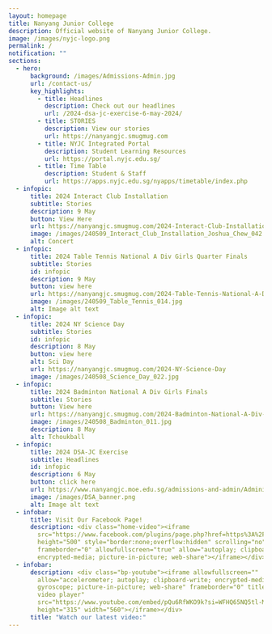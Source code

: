 ```yaml
---
layout: homepage
title: Nanyang Junior College
description: Official website of Nanyang Junior College.
image: /images/nyjc-logo.png
permalink: /
notification: ""
sections:
  - hero:
      background: /images/Admissions-Admin.jpg
      url: /contact-us/
      key_highlights:
        - title: Headlines
          description: Check out our headlines
          url: /2024-dsa-jc-exercise-6-may-2024/
        - title: STORIES
          description: View our stories
          url: https://nanyangjc.smugmug.com
        - title: NYJC Integrated Portal
          description: Student Learning Resources
          url: https://portal.nyjc.edu.sg/
        - title: Time Table
          description: Student & Staff
          url: https://apps.nyjc.edu.sg/nyapps/timetable/index.php
  - infopic:
      title: 2024 Interact Club Installation
      subtitle: Stories
      description: 9 May
      button: View Here
      url: https://nanyangjc.smugmug.com/2024-Interact-Club-Installation
      image: /images/240509_Interact_Club_Installation_Joshua_Chew_042.jpg
      alt: Concert
  - infopic:
      title: 2024 Table Tennis National A Div Girls Quarter Finals
      subtitle: Stories
      id: infopic
      description: 9 May
      button: view here
      url: https://nanyangjc.smugmug.com/2024-Table-Tennis-National-A-Div-Girls-Quarter-Finals
      image: /images/240509_Table_Tennis_014.jpg
      alt: Image alt text
  - infopic:
      title: 2024 NY Science Day
      subtitle: Stories
      id: infopic
      description: 8 May
      button: view here
      alt: Sci Day
      url: https://nanyangjc.smugmug.com/2024-NY-Science-Day
      image: /images/240508_Science_Day_022.jpg
  - infopic:
      title: 2024 Badminton National A Div Girls Finals
      subtitle: Stories
      button: View here
      url: https://nanyangjc.smugmug.com/2024-Badminton-National-A-Div-Girls-Finals
      image: /images/240508_Badminton_011.jpg
      description: 8 May
      alt: Tchoukball
  - infopic:
      title: 2024 DSA-JC Exercise
      subtitle: Headlines
      id: infopic
      description: 6 May
      button: click here
      url: https://www.nanyangjc.moe.edu.sg/admissions-and-admin/Administration/dsa/
      image: /images/DSA_banner.png
      alt: Image alt text
  - infobar:
      title: Visit Our Facebook Page!
      description: <div class="home-video"><iframe
        src="https://www.facebook.com/plugins/page.php?href=https%3A%2F%2Fwww.facebook.com%2FNanyangjc%2F&tabs=timeline&width=340&height=500&small_header=false&adapt_container_width=true&hide_cover=false&show_facepile=true&appId"
        height="500" style="border:none;overflow:hidden" scrolling="no"
        frameborder="0" allowfullscreen="true" allow="autoplay; clipboard-write;
        encrypted-media; picture-in-picture; web-share"></iframe></div>
  - infobar:
      description: <div class="bp-youtube"><iframe allowfullscreen=""
        allow="accelerometer; autoplay; clipboard-write; encrypted-media;
        gyroscope; picture-in-picture; web-share" frameborder="0" title="YouTube
        video player"
        src="https://www.youtube.com/embed/pQu6RfWKO9k?si=WFHQ65NQ5tl-M84f"
        height="315" width="560"></iframe></div>
      title: "Watch our latest video:"
---
```

